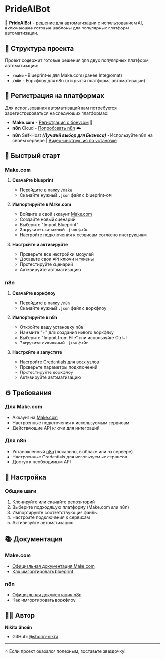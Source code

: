 # PrideAIBot

🤖 **PrideAIBot** - решение для автоматизации с использованием AI, включающее готовые шаблоны для популярных платформ автоматизации.

## 📁 Структура проекта

Проект содержит готовые решения для двух популярных платформ автоматизации:

- **`/make`** - Blueprint-ы для Make.com (ранее Integromat)
- **`/n8n`** - Воркфлоу для n8n (открытая платформа автоматизации)

## 🔗 Регистрация на платформах

Для использования автоматизаций вам потребуется зарегистрироваться на следующих платформах:

- **Make.com** - [Регистрация с бонусом](https://www.make.com/en/register?pc=aibot) 🎁
- **n8n** Cloud - [Попробовать n8n](https://n8n.partnerlinks.io/aibot) ☁️
- **n8n** Self-Host ***(Лучший выбор для Бизнеса)*** - Используйте n8n на своём сервере | [Видео-инструкция по установке](https://www.youtube.com/watch?v=vbExvzXkvj8)

## 🚀 Быстрый старт

### Make.com

1. **Скачайте blueprint**
   - Перейдите в папку [`/make`](./make)
   - Скачайте нужный `.json` файл с blueprint-ом

2. **Импортируйте в Make.com**
   - Войдите в свой аккаунт [Make.com](https://www.make.com/en/register?pc=aibot)
   - Создайте новый сценарий
   - Выберите "Import Blueprint"
   - Загрузите скачанный `.json` файл
   - Настройте подключения к сервисам согласно инструкциям

3. **Настройте и активируйте**
   - Проверьте все настройки модулей
   - Добавьте свои API ключи и токены
   - Протестируйте сценарий
   - Активируйте автоматизацию

### n8n

1. **Скачайте воркфлоу**
   - Перейдите в папку [`/n8n`](./n8n)
   - Скачайте нужный `.json` файл с воркфлоу

2. **Импортируйте в n8n**
   - Откройте вашу установку n8n
   - Нажмите "+" для создания нового воркфлоу
   - Выберите "Import from File" или используйте Ctrl+I
   - Загрузите скачанный `.json` файл

3. **Настройте и запустите**
   - Настройте Credentials для всех узлов
   - Проверьте параметры подключений
   - Протестируйте воркфлоу
   - Активируйте автоматизацию

## ⚙️ Требования

### Для Make.com
- Аккаунт на [Make.com](https://www.make.com/en/register?pc=aibot)
- Настроенные подключения к используемым сервисам
- Действующие API ключи для интеграций

### Для n8n
- Установленный [n8n](https://n8n.partnerlinks.io/aibot) (локально, в облаке или на сервере)
- Настроенные Credentials для используемых сервисов
- Доступ к необходимым API

## 🔧 Настройка

### Общие шаги
1. Клонируйте или скачайте репозиторий
2. Выберите подходящую платформу (Make.com или n8n)
3. Импортируйте соответствующие файлы
4. Настройте подключения к сервисам
5. Активируйте автоматизацию

## 📚 Документация

### Make.com
- [Официальная документация Make.com](https://www.make.com/en/help)
- [Как импортировать blueprint](https://www.make.com/en/help/scenarios/scenario-blueprints)

### n8n
- [Официальная документация n8n](https://docs.n8n.io/)
- [Как импортировать воркфлоу](https://docs.n8n.io/workflows/import-export/)

## 👨‍💻 Автор

**Nikita Shorin**
- GitHub: [@shorin-nikita](https://github.com/shorin-nikita)

---

⭐ Если проект оказался полезным, поставьте звездочку!
